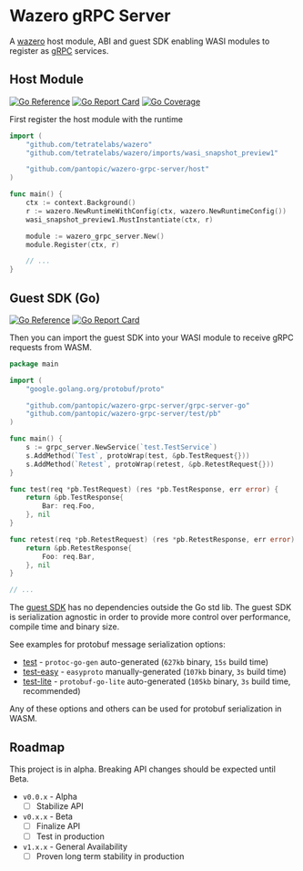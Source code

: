 # Wazero gRPC Server

A [wazero](https://pkg.go.dev/github.com/tetratelabs/wazero) host module, ABI and guest SDK enabling WASI modules to register as [gRPC](https://grpc.io/) services.

## Host Module

[![Go Reference](https://godoc.org/github.com/pantopic/wazero-grpc/host?status.svg)](https://godoc.org/github.com/pantopic/wazero-grpc/host)
[![Go Report Card](https://goreportcard.com/badge/github.com/pantopic/wazero-grpc/host)](https://goreportcard.com/report/github.com/pantopic/wazero-grpc/host)
[![Go Coverage](https://github.com/pantopic/wazero-grpc/wiki/host/coverage.svg)](https://raw.githack.com/wiki/pantopic/wazero-grpc/host/coverage.html)

First register the host module with the runtime

```go
import (
	"github.com/tetratelabs/wazero"
	"github.com/tetratelabs/wazero/imports/wasi_snapshot_preview1"

	"github.com/pantopic/wazero-grpc-server/host"
)

func main() {
	ctx := context.Background()
	r := wazero.NewRuntimeWithConfig(ctx, wazero.NewRuntimeConfig())
	wasi_snapshot_preview1.MustInstantiate(ctx, r)

	module := wazero_grpc_server.New()
	module.Register(ctx, r)

	// ...
}
```

## Guest SDK (Go)

[![Go Reference](https://godoc.org/github.com/pantopic/wazero-grpc/grpc-go?status.svg)](https://godoc.org/github.com/pantopic/wazero-grpc/grpc-go)
[![Go Report Card](https://goreportcard.com/badge/github.com/pantopic/wazero-grpc/grpc-go)](https://goreportcard.com/report/github.com/pantopic/wazero-grpc/grpc-go)

Then you can import the guest SDK into your WASI module to receive gRPC requests from WASM.

```go
package main

import (
	"google.golang.org/protobuf/proto"

	"github.com/pantopic/wazero-grpc-server/grpc-server-go"
	"github.com/pantopic/wazero-grpc-server/test/pb"
)

func main() {
	s := grpc_server.NewService(`test.TestService`)
	s.AddMethod(`Test`, protoWrap(test, &pb.TestRequest{}))
	s.AddMethod(`Retest`, protoWrap(retest, &pb.RetestRequest{}))
}

func test(req *pb.TestRequest) (res *pb.TestResponse, err error) {
	return &pb.TestResponse{
		Bar: req.Foo,
	}, nil
}

func retest(req *pb.RetestRequest) (res *pb.RetestResponse, err error) {
	return &pb.RetestResponse{
		Foo: req.Bar,
	}, nil
}

// ...
```

The [guest SDK](https://pkg.go.dev/github.com/pantopic/wazero-grpc-server/grpc-server-go) has no dependencies outside the Go std lib.
The guest SDK is serialization agnostic in order to provide more control over performance, compile time and binary size.

See examples for protobuf message serialization options:

- [test](/test) - `protoc-go-gen` auto-generated (`627kb` binary, `15s` build time)
- [test-easy](/test-easy) - `easyproto` manually-generated (`107kb` binary, `3s` build time)
- [test-lite](/test-lite) - `protobuf-go-lite` auto-generated (`105kb` binary, `3s` build time, recommended)

Any of these options and others can be used for protobuf serialization in WASM.

## Roadmap

This project is in alpha. Breaking API changes should be expected until Beta.

- `v0.0.x` - Alpha
  - [ ] Stabilize API
- `v0.x.x` - Beta
  - [ ] Finalize API
  - [ ] Test in production
- `v1.x.x` - General Availability
  - [ ] Proven long term stability in production
